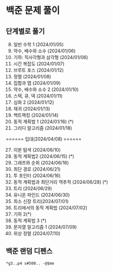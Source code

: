 # 백준 문제 풀이

## 단계별로 풀기

08. 일반 수학 1 (2024/01/05) 
09. 약수, 배수와 소수 (2024/01/06) 
10. 기하: 직사각형과 삼각형 (2024/01/06) 
11. 시간 복잡도 (2024/01/07) 
12. 브루트 포스 (2024/01/12) 
13. 정렬 (2024/01/08) 
14. 집합과 맵 (2024/01/09) 
15. 약수, 배수와 소수 2 (2024/01/10) 
16. 스택, 큐, 덱 (2024/01/11) 
20. 심화 2 (2024/01/12) 
21. 재귀 (2024/01/13) 
22. 백트랙킹 (2024/01/14) 
23. 동적 계획법 1 (2024/01/16) (*) 
25. 그리디 알고리즘 (2024/01/18)

====== 입대(2024/04/08) ======

27. 이분 탐색 (2024/06/10) 
29. 동적 계획법2 (2024/06/15) (*) 
31. 그래프와 순회 (2024/06/16) 
32. 최단 경로 (2024/06/21) 
33. 투 포인터 (2024/06/16) 
34. 동적 계획법과 최단거리 역추적 (2024/06/28) (*) 
35. 트리 (2024/06/29) 
36. 유니온 파인드 (2024/06/30) 
37. 최소 신장 트리(2024/07/01) 
38. 트리에서의 동적 계획법 (2024/07/02) 
39. 기하 2(*) 
40. 동적 계획법 3 (*) 
41. 문자열 알고리즘 1 (2024/07/09) 
42. 위상 정렬 (2024/07/10) 

## 백준 랜덤 디펜스

`*g3..p4 s#500.. -@$me`